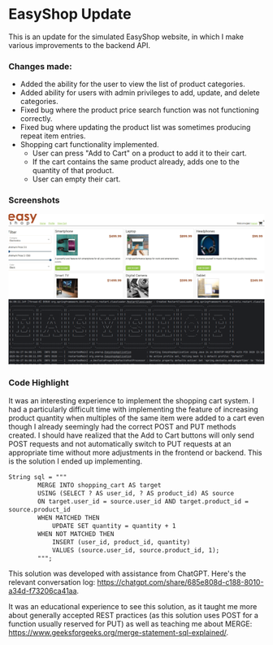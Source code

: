 
# EasyShop Update

This is an update for the simulated EasyShop website, in which I make various improvements to the backend API.

### Changes made:
- Added the ability for the user to view the list of product categories.
- Added ability for users with admin privileges to add, update, and delete categories.
- Fixed bug where the product price search function was not functioning correctly.
- Fixed bug where updating the product list was sometimes producing repeat item entries.
- Shopping cart functionality implemented.
    - User can press "Add to Cart" on a product to add it to their cart.
    - If the cart contains the same product already, adds one to the quantity of that product.
    - User can empty their cart.

### Screenshots
![EasyShop Home.PNG](screenshots/EasyShop%20Home.PNG)
 ![EasyShop API Start.PNG](screenshots/EasyShop%20API%20Start.PNG)
### Code Highlight

It was an interesting experience to implement the shopping cart system. I had a particularly difficult time with implementing the feature of increasing product quantity when multiples of the same item were added to a cart even though I already seemingly had the correct POST and PUT methods created. I should have realized that the Add to Cart buttons will only send POST requests and not automatically switch to PUT requests at an appropriate time without more adjustments in the frontend or backend. This is the solution I ended up implementing.

```
String sql = """
        MERGE INTO shopping_cart AS target
        USING (SELECT ? AS user_id, ? AS product_id) AS source
        ON target.user_id = source.user_id AND target.product_id = source.product_id
        WHEN MATCHED THEN
            UPDATE SET quantity = quantity + 1
        WHEN NOT MATCHED THEN
            INSERT (user_id, product_id, quantity)
            VALUES (source.user_id, source.product_id, 1);
        """;
```
This solution was developed with assistance from ChatGPT. Here's the relevant conversation log: https://chatgpt.com/share/685e808d-c188-8010-a34d-f73206ca41aa.

It was an educational experience to see this solution, as it taught me more about generally accepted REST practices (as this solution uses POST for a function usually reserved for PUT) as well as teaching me about MERGE: https://www.geeksforgeeks.org/merge-statement-sql-explained/.
